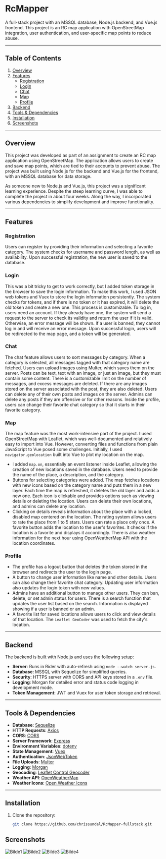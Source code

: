 # RcMapper

A full-stack project with an MSSQL database, Node.js backend, and Vue.js frontend. This project is an RC map application with OpenStreetMap integration, user authentication, and user-specific map points to reduce abuse.

---

## Table of Contents
1. [Overview](#overview)
2. [Features](#features)
    - [Registration](#registration)
    - [Login](#login)
    - [Chat](#chat)
    - [Map](#map)
    - [Profile](#profile)
3. [Backend](#backend)
4. [Tools & Dependencies](#tools--dependencies)
5. [Installation](#installation)
6. [Screenshots](#screenshots)

---

## Overview

This project was developed as part of an assignment to create an RC map application using OpenStreetMap. The application allows users to create and save map points, which are tied to their accounts to prevent abuse. The project was built using Node.js for the backend and Vue.js for the frontend, with an MSSQL database for data storage.

As someone new to Node.js and Vue.js, this project was a significant learning experience. Despite the steep learning curve, I was able to complete the project in about four weeks. Along the way, I incorporated various dependencies to simplify development and improve functionality.

---

## Features

### Registration
Users can register by providing their information and selecting a favorite category. The system checks for username and password length, as well as availability. Upon successful registration, the new user is saved to the database.

### Login
This was a bit tricky to get to work correctly, but I added token storage in the browser to save the login information. To make this work, I used JSON web tokens and Vuex to store the login information persistently. The system checks for tokens, and if there is no token or it has expired, it will delete the old token and create a new one. This process is customizable. To log in, users need an account. If they already have one, the system will send a request to the server to check its validity and return the user if it is valid. Otherwise, an error message will be shown. If a user is banned, they cannot log in and will receive an error message. Upon successful login, users will be redirected to the map page, and a token will be generated.

### Chat
The chat feature allows users to sort messages by category. When a category is selected, all messages tagged with that category name are fetched. Users can upload images using Multer, which saves them on the server. Posts can be text, text with an image, or just an image, but they must contain some content. There is a customizable limit on the number of messages, and excess messages are deleted. If there are any images stored on the server associated with the post, they are also deleted. Users can delete any of their own posts and images on the server. Admins can delete any posts if they are offensive or for other reasons. Inside the profile, users can change their favorite chat category so that it starts in their favorite category.

### Map
The map feature was the most work-intensive part of the project. I used OpenStreetMap with Leaflet, which was well-documented and relatively easy to import into Vue. However, converting files and functions from plain JavaScript to Vue posed some challenges. Initially, I used `navigator.geolocation` built into Vue to plot my location on the map.

- I added `map.on`, essentially an event listener inside Leaflet, allowing the creation of new locations saved in the database. Users need to provide the name of the place, a description, and the category.
- Buttons for selecting categories were added. The map fetches locations with new icons based on the category name and puts them in a new layer. Each time the map is refreshed, it deletes the old layer and adds a new one. Each icon is clickable and provides options such as viewing details or deleting the location. Users can delete their own locations, and admins can delete any location.
- Clicking on details reveals information about the place with a locked, disabled map centered on the location. The rating system allows users to rate the place from 1 to 5 stars. Users can rate a place only once. A favorite button adds the location to the user's favorites. It checks if the location is a favorite and displays it accordingly. There is also weather information for the next hour using OpenWeatherMap API with the location coordinates.

### Profile
- The profile has a logout button that deletes the token stored in the browser and redirects the user to the login page.
- A button to change user information like name and other details. Users can also change their favorite chat category. Updating user information also updates the login token with new values.
- Admins have an additional button to manage other users. They can ban, delete, or set admin status for users. There is a search function that updates the user list based on the search. Information is displayed showing if a user is banned or an admin.
- A favorite list for saved locations allows users to click and view details of that location. The `Leaflet GeoCoder` was used to fetch the city's location.

---

## Backend
The backend is built with Node.js and uses the following setup:
- **Server**: Runs in Rider with auto-refresh using `node --watch server.js`.
- **Database**: MSSQL with Sequelize for simplified queries.
- **Security**: HTTPS server with CORS and API keys stored in a `.env` file.
- **Logging**: Morgan for detailed error and status code logging in development mode.
- **Token Management**: JWT and Vuex for user token storage and retrieval.

---

## Tools & Dependencies
- **Database**: [Sequelize](https://www.npmjs.com/package/sequelize)
- **HTTP Requests**: [Axios](https://www.npmjs.com/package/axios)
- **CORS**: [CORS](https://www.npmjs.com/package/cors)
- **Server Framework**: [Express](https://www.npmjs.com/package/express)
- **Environment Variables**: [dotenv](https://www.npmjs.com/package/dotenv)
- **State Management**: [Vuex](https://www.npmjs.com/package/vuex)
- **Authentication**: [JsonWebToken](https://www.npmjs.com/package/jsonwebtoken)
- **File Uploads**: [Multer](https://www.npmjs.com/package/multer)
- **Logging**: [Morgan](https://www.npmjs.com/package/morgan)
- **Geocoding**: [Leaflet Control Geocoder](https://www.npmjs.com/package/leaflet-control-geocoder)
- **Weather API**: [OpenWeatherMap](https://openweathermap.org/)
- **Weather Icons**: [Open Weather Icons](https://github.com/isneezy/open-weather-icons)

---

## Installation
1. Clone the repository:
   ```bash
   git clone https://github.com/chrissundal/RcMapper-fullstack.git

## Screenshots
![Bilde1](public/images/image1.png)
![Bilde2](public/images/image2.png)
![Bilde3](public/images/image3.png)
![Bilde4](public/images/image4.png)

